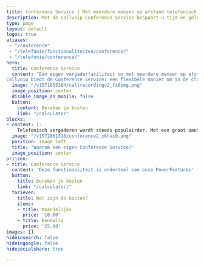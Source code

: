 ```yaml
---
title: Conference Service | Met meerdere mensen op afstand telefonisch vergaderen
description: Met de Callvoip Conference Service bespaart u tijd en geld voor vergaderen op afstand.
type: page
layout: default
logos: true
aliases: 
 - "/conference"
 - "/telefonie/functionaliteiten/conference/"
 - "/telefonie/conference/"
hero:
  title: Conference Service
  content: "Een eigen vergaderfaciliteit om met meerdere mensen op afstand telefonisch vergaderen?
Callvoip biedt de Conference Service: een flexibele manier om in de cloud telefonisch met groepen mensen te vergaderen. Overal en altijd, zo lang als u maar wenst. Bellers betalen normale belkosten, voor u geen meerkosten over de gesprekken.<br>Met de Callvoip Conference Service bespaart u tijd en geld voor vergaderen op afstand."
  image: "/v1571655384/callrecordingv2_fx6pmg.png"
  image_position: center
  disable_image_on_mobile: false
  button:
    content: Bereken je kosten
    link: "/calculator"
blocks:
- content: |-
    Telefonisch vergaderen wordt steeds populairder. Met een groot aantal thuiswerkers, externe samenwerkingen en de meerwaarde van live afstemming in de groep neemt de toegevoegde waarde van een goede Conference Service toe. Callvoip biedt u een praktische tool om op afstand te vergaderen met collega’s en externen: een nummer, uw eigen conference box, uw relaties bellen in, u geeft hen de toegangscode, klaar! Een Conference Service vergroot de waarde van uw telefoonsysteem voor u en uw relaties!<br><br><b>Voordelen van telefonisch vergaderen:</b><br>Gebruiksgemak: bellen, inloggen en vergaderen<br>Efficiënt: geen reistijd, lage kosten, effectief vergaderen!<br>Globaal: Engelse prompts, nummer ook toegankelijk vanuit het buitenland<br>Voordelig: geen toeslag over vergader-gesprekstijd<br><br><a href="https://www.callvoip.nl/ondersteuning/extra-features/conferencing-service-handleiding/" class="button">Hoe werkt het?</a>
  image: "/v1572861318/conference2_xkhui0.png"
  position: image_left
  title: 'Waarom een eigen Conference Service?'
  image_position: center
prijzen:
- title: Conference Service
  content: 'Deze functionaliteit is onderdeel van onze PowerFeatures'
  button:
    title: Bereken je kosten
    link: "/calculator/"
  tarieven:
    title: Wat zijn de kosten?
    items:
    - title: Maandelijks
      price: '10.00'
    - title: Eenmalig
      price: '25.00'
images: []
hideinsearch: false
hideingoogle: false
hidesocialshare: true

---
```

